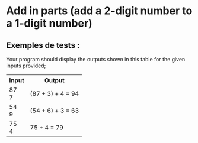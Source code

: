 # Add in parts (add a 2-digit number to a 1-digit number)

## Exemples de tests :

Your program should display the outputs shown in this table for the given inputs provided;

<table>
  <tr>
    <th>Input</th>
    <th>Output</th>
  </tr>
  <tr>
    <td>87<br>7</td>
    <td>(87 + 3) + 4 = 94</td>
  </tr>
  <tr>
    <td>54<br>9</td>
    <td>(54 + 6) + 3 = 63</td>
  </tr>
  <tr>
    <td>75<br>4</td>
    <td>75 + 4 = 79</td>
  </tr>
</table>
